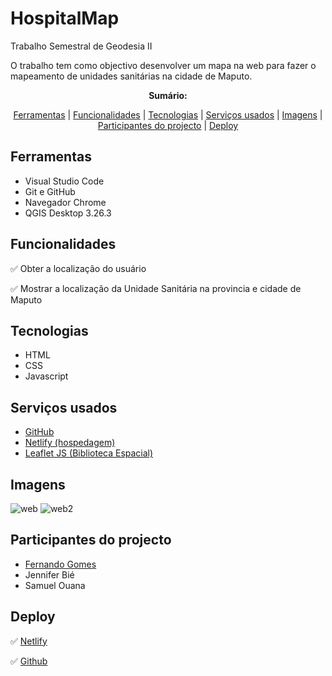 # HospitalMap
 Trabalho Semestral de Geodesia II

O trabalho tem como objectivo desenvolver um mapa na web para fazer o mapeamento de unidades sanitárias na cidade de Maputo.

**<p align="center">Sumário:</p>**
<p align="center">
<a href="#ferramentas">Ferramentas</a> |
<a href="#funcionalidades">Funcionalidades</a> |
<a href="#tecnologias">Tecnologias</a> |
<a href="#serviços-usados">Serviços usados</a> |
<a href="#imagens">Imagens</a> |
<a href="#participantes-do-projecto">Participantes do projecto</a> |
<a href="#deploy">Deploy</a></p>

## Ferramentas
- Visual Studio Code
- Git e GitHub
- Navegador Chrome
- QGIS Desktop 3.26.3

## Funcionalidades
✅ Obter a localização do usuário

✅ Mostrar a localização da Unidade Sanitária na provincia e cidade de Maputo

## Tecnologias
- HTML
- CSS
- Javascript

## Serviços usados
* <a href="https://github.com/">GitHub</a>
* <a href="https://www.netlify.com/">Netlify (hospedagem)</a>
* <a href="https://leafletjs.com/">Leaflet JS (Biblioteca Espacial)</a>

## Imagens

![web](https://user-images.githubusercontent.com/59961857/201688387-5945a138-e85d-41a2-bf26-857a0365c570.jpg)
![web2](https://user-images.githubusercontent.com/59961857/201688915-482011e3-2d6d-43de-a783-7974d960e732.jpg)


## Participantes do projecto
- [Fernando Gomes](https://github.com/fernandogomesfg/)
- Jennifer Bié
- Samuel Ouana

## Deploy
✅ [Netlify](https://hospitalmap.netlify.app/)

✅ [Github](https://fernandogomesfg.github.io/HospitalMap/)
